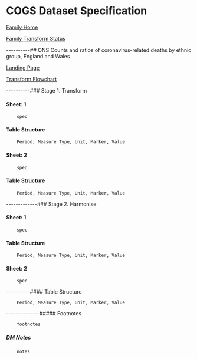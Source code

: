 # COGS Dataset Specification

[Family Home](https://gss-cogs.github.io/family-covid-19/datasets/specmenu.html)

[Family Transform Status](https://gss-cogs.github.io/family-covid-19/datasets/index.html)

----------## ONS Counts and ratios of coronavirus-related deaths by ethnic group, England and Wales 

[Landing Page](https://www.ons.gov.uk/peoplepopulationandcommunity/birthsdeathsandmarriages/deaths/datasets/countsandratiosofcoronavirusrelateddeathsbyethnicgroupenglandandwales)

[Transform Flowchart](https://gss-cogs.github.io/family-covid-19/datasets/specflowcharts.html?ONS-Counts-and-ratios-of-coronavirus-related-deaths-by-ethnic-group-England-and-Wales/flowchart.ttl)

----------### Stage 1. Transform

#### Sheet: 1

		spec

#### Table Structure

		Period, Measure Type, Unit, Marker, Value

#### Sheet: 2

		spec

#### Table Structure

		Period, Measure Type, Unit, Marker, Value

-------------### Stage 2. Harmonise

#### Sheet: 1

		spec

#### Table Structure

		Period, Measure Type, Unit, Marker, Value

#### Sheet: 2

		spec

----------#### Table Structure

		Period, Measure Type, Unit, Marker, Value

--------------##### Footnotes

		footnotes

##### DM Notes

		notes

